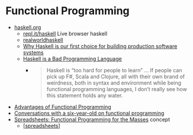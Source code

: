 Functional Programming
======================

* [haskell.org](https://www.haskell.org/)
    * [repl.it/haskell](https://repl.it/site/blog/haskell) Live browser haskell
    * [realworldhaskell](http://book.realworldhaskell.org/)
    * [Why Haskell is our first choice for building production software systems](https://www.foxhound.systems/blog/why-haskell-for-production/)
    * [Haskell is a Bad Programming Language](https://blog.shitiomatic.tech/post/haskell-is-a-bad-programming-language/)
        * > Haskell is “too hard for people to learn” ... If people can pick up F#, Scala and Clojure, all with their own brand of weirdness, both in syntax and environment while being functional programming languages, I don’t really see how this statement holds any water.
* [Advantages of Functional Programming](https://alvinalexander.com/scala/fp-book/benefits-of-functional-programming)
* [Conversations with a six-year-old on functional programming](https://byorgey.wordpress.com/2018/05/06/conversations-with-a-six-year-old-on-functional-programming/)
* [Spreadsheets: Functional Programming for the Masses](https://www.slideshare.net/kfrdbs/peyton-jones) concept
    * [[spreadsheets]]

[//begin]: # "Autogenerated link references for markdown compatibility"
[spreadsheets]: spreadsheets.md "Spreadsheets"
[//end]: # "Autogenerated link references"